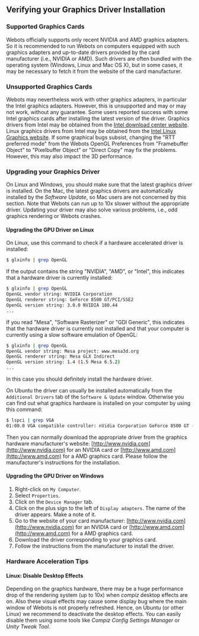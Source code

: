 ## Verifying your Graphics Driver Installation

### Supported Graphics Cards

Webots officially supports only recent NVIDIA and AMD graphics adapters.
So it is recommended to run Webots on computers equipped with such graphics adapters and up-to-date drivers provided by the card manufacturer (i.e., NVIDIA or AMD).
Such drivers are often bundled with the operating system (Windows, Linux and Mac OS X), but in some cases, it may be necessary to fetch it from the website of the card manufacturer.

### Unsupported Graphics Cards

Webots may nevertheless work with other graphics adapters, in particular the Intel graphics adapters.
However, this is unsupported and may or may not work, without any guarantee.
Some users reported success with some Intel graphics cards after installing the latest version of the driver.
Graphics drivers from Intel may be obtained from the [Intel download center website](http://downloadcenter.intel.com).
Linux graphics drivers from Intel may be obtained from the [Intel Linux Graphics website](http://intellinuxgraphics.org).
If some graphical bugs subsist, changing the "RTT preferred mode" from the Webots OpenGL Preferences from "Framebuffer Object" to "Pixelbuffer Object" or "Direct Copy" may fix the problems.
However, this may also impact the 3D performance.

### Upgrading your Graphics Driver

On Linux and Windows, you should make sure that the latest graphics driver is installed.
On the Mac, the latest graphics drivers are automatically installed by the *Software Update*, so Mac users are not concerned by this section.
Note that Webots can run up to 10x slower without the appropriate driver.
Updating your driver may also solve various problems, i.e., odd graphics rendering or Webots crashes.

#### Upgrading the GPU Driver on Linux

On Linux, use this command to check if a hardware accelerated driver is installed:

```sh
$ glxinfo | grep OpenGL
```

If the output contains the string "NVIDIA", "AMD", or "Intel", this indicates that a hardware driver is currently installed:

```sh
$ glxinfo | grep OpenGL
OpenGL vendor string: NVIDIA Corporation
OpenGL renderer string: GeForce 8500 GT/PCI/SSE2
OpenGL version string: 3.0.0 NVIDIA 180.44
...
```

If you read "Mesa", "Software Rasterizer" or "GDI Generic", this indicates that the hardware driver is currently not installed and that your computer is currently using a slow software emulation of OpenGL:

```sh
$ glxinfo | grep OpenGL
OpenGL vendor string: Mesa project: www.mesa3d.org
OpenGL renderer string: Mesa GLX Indirect
OpenGL version string: 1.4 (1.5 Mesa 6.5.2)
...
```

In this case you should definitely install the hardware driver.

On Ubuntu the driver can usually be installed automatically from the `Additional Drivers` tab of the `Software & Update` window.
Otherwise you can find out what graphics hardware is installed on your computer by using this command:

```sh
$ lspci | grep VGA
01:00.0 VGA compatible controller: nVidia Corporation GeForce 8500 GT (rev a1)
```

Then you can normally download the appropriate driver from the graphics hardware manufacturer's website: [http://www.nvidia.com](http://www.nvidia.com) for an NVIDIA card or [http://www.amd.com](http://www.amd.com) for a AMD graphics card.
Please follow the manufacturer's instructions for the installation.

#### Upgrading the GPU Driver on Windows

1. Right-click on `My Computer`.
2. Select `Properties`.
3. Click on the `Device Manager` tab.
4. Click on the plus sign to the left of `Display adapters`.
The name of the driver appears.
Make a note of it.
5. Go to the website of your card manufacturer: [http://www.nvidia.com](http://www.nvidia.com) for an NVIDIA card or [http://www.amd.com](http://www.amd.com) for a AMD graphics card.
6. Download the driver corresponding to your graphics card.
7. Follow the instructions from the manufacturer to install the driver.

### Hardware Acceleration Tips

#### Linux: Disable Desktop Effects

Depending on the graphics hardware, there may be a huge performance drop of the rendering system (up to 10x) when *compiz* desktop effects are on.
Also these visual effects may cause some display bug where the main window of Webots is not properly refreshed.
Hence, on Ubuntu (or other Linux) we recommend to deactivate the desktop effects.
You can easily disable them using some tools like *Compiz Config Settings Manager* or *Unity Tweak Tool*.
